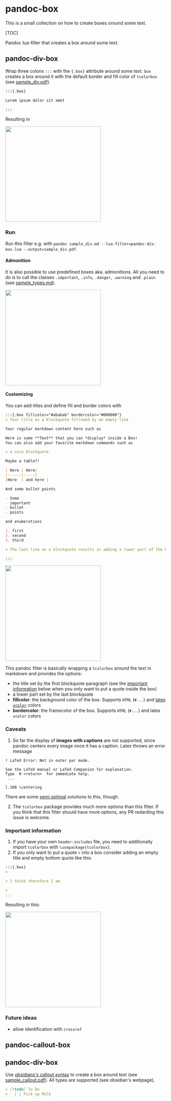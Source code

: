 # pandoc-box

This is a small collection on how to create boxes oround some text.

[TOC]

Pandoc lua-filter that creates a box around some text.

## pandoc-div-box

Wrap three colons `:::` with the `{.box}` attribute around some text. `box` creates a box around it with the default border and fill color of `tcolorbox` (see [sample_div.pdf](https://github.com/hayribakici/box/blob/main/sample_div.pdf)).

```markdown
:::{.box}

Lorem ipsum dolor sit amet

:::
```

Resulting in

<img src="https://github.com/hayribakici/box/assets/3295340/71f1b8c1-dbfb-4e21-aeae-5a54468910ce" width="300px" />

### Run

Run this filter e.g. with `pandoc sample_div.md --lua-filter=pandoc-div-box.lua --output=sample_div.pdf`.

#### Admonition

It is also possible to use predefined boxes aka. admonitions. All you need to do is to call the classes `.important`, `.info`, `.danger`, `.warning` and `.plain` (see [sample_types.md](https://github.com/hayribakici/box/blob/main/sample_types.pdf)).

<img src="https://github.com/hayribakici/box/assets/3295340/21b49977-36c7-4fa8-b957-7703ab018df6" width="300px" />

#### Customizing

You can add titles and define fill and border colors with

```markdown
:::{.box fillcolor="#ababab" bordercolor="#000000"}
> Your title as a blockquote followed by an empty line

Your regular markdown content here such as

Here is some **Text** that you can *display* inside a Box!
You can also add your favorite markdown commands such as

> a nice blockquote

Maybe a table?!

| Here | Here|
|------|----:|
|Here  | and here |

And some bullet points

- Some
- important
- bullet
- points

and enumerations

1. first
2. second
3. third

> The last line as a blockquote results in adding a lower part of the box.

:::
```

<img width="300" src="https://github.com/hayribakici/box/assets/3295340/03b9b880-d60d-4104-aa38-ccbe0a713e39" />

This pandoc filter is basically wrapping a `tcolorbox` around the text in markdown and provides the options:

- the title set by the first blockquote paragraph (see the [important information](#important-information) below when you only want to put a quote inside the box)
- a lower part set by the last blockquote
- **fillcolor**: the background color of the box. Supports `HTML` (`#...`) and [latex `xcolor`](https://en.wikibooks.org/wiki/LaTeX/Colors) colors
- **bordercolor**: the framecolor of the box. Supports `HTML` (`#...`) and latex `xcolor` colors

### Caveats

1. So far the display of **images with captions** are not supported, since pandoc centers every image once it has a caption. Latex throws an error message

  ```terminal
  ! LaTeX Error: Not in outer par mode.

  See the LaTeX manual or LaTeX Companion for explanation.
  Type  H <return>  for immediate help.
   ...

  l.108 \centering
  ```

  There are some [semi optimal](https://stackoverflow.com/questions/26530313/remove-hide-figure-caption-below-knitted-markdown-pandoc-plot) solutions to this, though.

2. The `tcolorbox` package provides much more options than this filter. If you think that this filter should have more options, any PR redarding this issue is welcome.

### Important information

1. If you have your own `header-includes` file, you need to additionally import `tcolorbox` with `\usepackage{tcolorbox}`.
2. If you only want to put a quote `>` into a box consider adding an empty title and empty bottom quote like this:

```markdown
:::{.box}
>

> I think therefore I am

>
:::
```

Resulting in this:

<img src="https://github.com/hayribakici/box/assets/3295340/2d646810-b750-44ce-ac17-873217f05d40" width="300px" />

### Future ideas

- allow identification with `crossref`

## pandoc-callout-box

## pandoc-div-box

Use [obsidians's callout syntax](https://help.obsidian.md/callouts) to create a box around text (see [sample_callout.pdf](https://github.com/hayribakici/box/blob/main/sample_callout.pdf)). All types are supported (see obsidian's webpage).

```markdown
> [!todo] To Do
> - [ ] Pick up Milk

```
